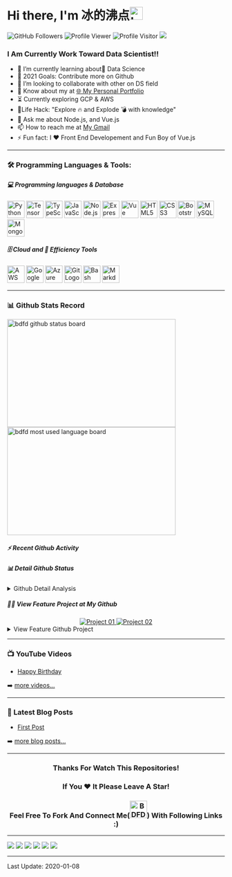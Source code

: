 <!--
 * @Author: BDFD
 * @Date: 2022-01-06 17:50:38
 * @LastEditTime: 2022-01-08 18:46:11
 * @LastEditors: BDFD
 * @Description:
 * @FilePath: \bdfd\README.md
-->

# Hi there, I'm 冰的沸点<img height=30 src="https://cdn.jsdelivr.net/gh/bdfd/Img_Repo/4.Stamp/BDFD_Stamp.png" alt="bdfd" />

<p align="left">
  <img src="https://img.shields.io/github/followers/bdfd?label=Follow%20Me&logo=github" alt="GitHub Followers" />
  <img src="https://komarev.com/ghpvc/?username=bdfd&label=Profile%20views&color=0e75b6&style=flat" alt="Profile Viewer" />
  <img src="https://visitor-badge.glitch.me/badge?page_id=bdfd.bdfd" alt="Profile Visitor"/>
  <a href="https://dc-personal-portfolio.herokuapp.com/" target="_blank">  
    <img src="https://cdn.jsdelivr.net/gh/bdfd/Img_Repo/4.Stamp/Personal_Website.svg" />
  </a>
</p>

### I Am Currently Work Toward Data Scientist!!

- 🔭 I’m currently learning about🤣 Data Science
- 🥅 2021 Goals: Contribute more on Github
- 👯 I’m looking to collaborate with other on DS field
- 📄 Know about my at [🌐 My Personal Portfolio][website]
- ⏳ Currently exploring GCP & AWS
- 🎯Life Hack: "Explore 🔥 and Explode 💣 with knowledge"
- 💬 Ask me about Node.js, and Vue.js
- 📫 How to reach me at [My Gmail][gmail]
- ⚡ Fun fact: I ❤️ Front End Developement and Fun Boy of Vue.js

---

### 🛠️ Programming Languages & Tools:

##### 💻 Programming languages & Database

<p>
  <img height=40 alt="Python Logo" src="https://cdn.jsdelivr.net/gh/bdfd/Img_Repo/7.Color-Icon/Programming_Language/python.png" />
  <img height=40 alt="TensorFlow Logo" src="https://cdn.jsdelivr.net/gh/bdfd/Img_Repo/7.Color-Icon/Framework/tensorflow.png" />
  <img height=40 alt="TypeScript Logo" src="https://cdn.jsdelivr.net/gh/bdfd/Img_Repo/7.Color-Icon/Programming_Language/typescript.png" />
  <img height=40 alt="JavaScript Logo" src="https://cdn.jsdelivr.net/gh/bdfd/Img_Repo/7.Color-Icon/Programming_Language/javascript.png" />
  <img height=40 alt="Node.js Logo" src="https://cdn.jsdelivr.net/gh/bdfd/Img_Repo/7.Color-Icon/Programming_Language/nodejs.png" />
  <img height=40 alt="Express Logo" src="https://cdn.jsdelivr.net/gh/bdfd/Img_Repo/7.Color-Icon/Framework/express.png" />
  <img height=40 alt="Vue Logo" src="https://cdn.jsdelivr.net/gh/bdfd/Img_Repo/7.Color-Icon/Programming_Language/vue.png" />
  <img height=40 alt="HTML5 Logo" src="https://cdn.jsdelivr.net/gh/bdfd/Img_Repo/7.Color-Icon/Programming_Language/html.png" />
  <img height=40 alt="CSS3 Logo" src="https://cdn.jsdelivr.net/gh/bdfd/Img_Repo/7.Color-Icon/Programming_Language/css.png" />
  <img height=40 alt="Bootstrap Logo" src="https://cdn.jsdelivr.net/gh/bdfd/Img_Repo/7.Color-Icon/Framework/bootstrap.png" />
  <img height=40 alt="MySQL Logo" src="https://cdn.jsdelivr.net/gh/bdfd/Img_Repo/7.Color-Icon/Database/mysql.png" />
  <img height=40 alt="MongoDB Logo" src="https://cdn.jsdelivr.net/gh/bdfd/Img_Repo/7.Color-Icon/Database/mongodb.png" />
</p>

##### 🗄️ Cloud and 🧰 Efficiency Tools

<p>
  <img height=40 alt="AWS Cloud Logo" src="https://cdn.jsdelivr.net/gh/bdfd/Img_Repo/7.Color-Icon/Cloud_Tech/aws.png" />
  <img height=40 alt="Google Cloud Logo" src="https://cdn.jsdelivr.net/gh/bdfd/Img_Repo/7.Color-Icon/Cloud_Tech/gcp.png" />
  <img height=40 alt="Azure Cloud Logo" src="https://cdn.jsdelivr.net/gh/bdfd/Img_Repo/7.Color-Icon/Cloud_Tech/azure.png" />
  <img height=40 alt="Git Logo" src="https://cdn.jsdelivr.net/gh/bdfd/Img_Repo/7.Color-Icon/Common_Tool/git.png" />
  <img height=40 alt="Bash Logo" src="https://cdn.jsdelivr.net/gh/bdfd/Img_Repo/7.Color-Icon/Common_Tool/bash.png" />
  <img height=40 alt="Markdown Logo" src="https://cdn.jsdelivr.net/gh/bdfd/Img_Repo/7.Color-Icon/Common_Tool/markdown.png" />
</p>

---

### 📊 Github Stats Record

<img align="left" width=390 height=250 src="https://github-readme-stats.vercel.app/api?username=bdfd&show_icons=true&theme=tokyonight" alt="bdfd github status board" />
<img width=390 height=250 align="center" src="https://github-readme-streak-stats.herokuapp.com/?user=bdfd&theme=react&border=61dafb&hide_border=true" alt="bdfd most used language board"/>

##### ⚡ Recent Github Activity

<!--START_SECTION:activity-->
<!--END_SECTION:activity-->

##### 📊 Detail Github Status

<details>
  <summary>Github Detail Analysis</summary>

[![top-lang](https://github-readme-stats.vercel.app/api/top-langs/?username=bdfd&title_color=61dafb&text_color=ffffff&icon_color=61dafb&bg_color=20232a&langs_count=8&layout=compact&border_color=61dafb&hide_border=true)](https://github.com/bdfd)

[![trophy](https://github-profile-trophy.vercel.app/?username=bdfd&theme=nord&column=7)](https://github.com/bdfd)

[![contribution-record](https://activity-graph.herokuapp.com/graph?username=bdfd&theme=react-dark&bg_color=20232a&hide_border=true)](https://github.com/bdfd)

<!--START_SECTION:waka-->

![Code Time](http://img.shields.io/badge/Code%20Time-0%20secs-blue)

**🐱 My GitHub Data**

> 🏆 132 Contributions in the Year 2022
>
> 📦 622.7 kB Used in GitHub's Storage
>
> 🚫 Not Opted to Hire
>
> 📜 85 Public Repositories
>
> 🔑 3 Private Repositories
>
> **I'm an Early 🐤**

```text
🌞 Morning    115 commits    ███░░░░░░░░░░░░░░░░░░░░░░   12.64%
🌆 Daytime    454 commits    ████████████░░░░░░░░░░░░░   49.89%
🌃 Evening    248 commits    ██████░░░░░░░░░░░░░░░░░░░   27.25%
🌙 Night      93 commits     ██░░░░░░░░░░░░░░░░░░░░░░░   10.22%

```

📅 **I'm Most Productive on Friday**

```text
Monday       105 commits    ███░░░░░░░░░░░░░░░░░░░░░░   11.54%
Tuesday      130 commits    ███░░░░░░░░░░░░░░░░░░░░░░   14.29%
Wednesday    155 commits    ████░░░░░░░░░░░░░░░░░░░░░   17.03%
Thursday     143 commits    ████░░░░░░░░░░░░░░░░░░░░░   15.71%
Friday       202 commits    █████░░░░░░░░░░░░░░░░░░░░   22.2%
Saturday     81 commits     ██░░░░░░░░░░░░░░░░░░░░░░░   8.9%
Sunday       94 commits     ██░░░░░░░░░░░░░░░░░░░░░░░   10.33%

```

📊 **This Week I Spent My Time On**

```text
⌚︎ Time Zone: America/Toronto

💬 Programming Languages:
No Activity Tracked This Week

🔥 Editors:
No Activity Tracked This Week

🐱‍💻 Projects:
No Activity Tracked This Week

💻 Operating System:
No Activity Tracked This Week

```

**I Mostly Code in JavaScript**

```text
JavaScript               11 repos            █████████░░░░░░░░░░░░░░░░   36.67%
TypeScript               6 repos             █████░░░░░░░░░░░░░░░░░░░░   20.0%
Jupyter Notebook         4 repos             ███░░░░░░░░░░░░░░░░░░░░░░   13.33%
HTML                     4 repos             ███░░░░░░░░░░░░░░░░░░░░░░   13.33%
Python                   3 repos             ██░░░░░░░░░░░░░░░░░░░░░░░   10.0%

```

Last Updated on 07/01/2022

<!--END_SECTION:waka-->

## </details>

##### 👩‍💻 View Feature Project at My Github

<div align="center">
  <a href="https://github.com/bdfd/Project01_Resume_Blog_Template">
    <img alt="Project 01" src="https://github-readme-stats.vercel.app/api/pin/?username=bdfd&repo=Project01_Resume_Blog_Template&show_icons=true&line_height=27&title_color=6aa6f8&text_color=8a919a&icon_color=6aa6f8&bg_color=22272e" />
  </a>
  <a href="https://github.com/bdfd/Project02_Leetcode_SQL_All_Solution">
    <img alt="Project 02" src="https://github-readme-stats.vercel.app/api/pin/?username=bdfd&repo=Project02_Leetcode_SQL_All_Solution&show_icons=true&line_height=27&title_color=6aa6f8&text_color=8a919a&icon_color=6aa6f8&bg_color=22272e" />
  </a>
</div>
<details>
  <summary>View Feature Github Project</summary>
    <a href="https://github.com/bdfd/Img_Repo">
      <img alt="Img Repo" src="https://github-readme-stats.vercel.app/api/pin/?username=bdfd&repo=Img_Repo&show_icons=true&line_height=27&title_color=6aa6f8&text_color=8a919a&icon_color=6aa6f8&bg_color=22272e" />
    </a>
    <a href="https://github.com/bdfd/4.2_Jupyter-Notbook-Collection-File">
      <img alt="Repo 4.2" src="https://github-readme-stats.vercel.app/api/pin/?username=bdfd&repo=4.2_Jupyter-Notbook-Collection-File&show_icons=true&line_height=27&title_color=6aa6f8&text_color=8a919a&icon_color=6aa6f8&bg_color=22272e" />
    </a>
    <a href="https://github.com/bdfd/4.3_Data_Science_Cheat_Sheet">
      <img alt="Repo 4.3" src="https://github-readme-stats.vercel.app/api/pin/?username=bdfd&repo=4.3_Data_Science_Cheat_Sheet&show_icons=true&line_height=27&title_color=6aa6f8&text_color=8a919a&icon_color=6aa6f8&bg_color=22272e" />
    </a>
    <a href="https://github.com/bdfd/4.5_Data-Science-Python-Zero2Hero-">
      <img alt="Repo 4.5" src="https://github-readme-stats.vercel.app/api/pin/?username=bdfd&repo=4.5_Data-Science-Python-Zero2Hero-&show_icons=true&line_height=27&title_color=6aa6f8&text_color=8a919a&icon_color=6aa6f8&bg_color=22272e" />
    </a>
    <a href="https://github.com/bdfd/3.9_Coursera_IBM-Data-Analyst-Professional-Certificate">
      <img alt="Repo 3.9" src="https://github-readme-stats.vercel.app/api/pin/?username=bdfd&repo=3.9_Coursera_IBM-Data-Analyst-Professional-Certificate&show_icons=true&line_height=27&title_color=6aa6f8&text_color=8a919a&icon_color=6aa6f8&bg_color=22272e" />
    </a>
    <a href="https://github.com/bdfd/3.10_Coursera_Google-Data-Analytics-Professional-Certificate">
      <img alt="Repo 3.10" src="https://github-readme-stats.vercel.app/api/pin/?username=bdfd&repo=3.10_Coursera_Google-Data-Analytics-Professional-Certificate&show_icons=true&line_height=27&title_color=6aa6f8&text_color=8a919a&icon_color=6aa6f8&bg_color=22272e" />
    </a>

## </details>

---

### 📺 YouTube Videos

<!-- YOUTUBE:START -->

- [Happy Birthday](https://www.youtube.com/watch?v=R1xuFaGZrRQ)
<!-- YOUTUBE:END -->

➡️ [more videos...][youtube]

---

### 📝 Latest Blog Posts

<!-- BLOG-POST-LIST:START -->
- [First Post](https://dev.to/bdfd/first-post-2gd1)
<!-- BLOG-POST-LIST:END -->

➡️ [more blog posts...][website]

---

<div align="center">

### Thanks For Watch This Repositories!

### If You ❤️ It Please Leave A Star!

### Feel Free To Fork And Connect Me(<img height=40 src="https://cdn.jsdelivr.net/gh/bdfd/Img_Repo/3.Signature/BDFD.gif" alt="BDFD Signature" />) With Following Links :)

</div>

---

[<img src="https://cdn.jsdelivr.net/gh/bdfd/Img_Repo/7.Color-Icon/Social_Media/My_Website.svg" />][website]
[<img src="https://cdn.jsdelivr.net/gh/bdfd/Img_Repo/7.Color-Icon/Social_Media/LinkedIn.svg" />][linkedin]
[<img src="https://cdn.jsdelivr.net/gh/bdfd/Img_Repo/7.Color-Icon/Social_Media/Facebook.svg" />][facebook]
[<img src="https://cdn.jsdelivr.net/gh/bdfd/Img_Repo/7.Color-Icon/Social_Media/Twitter.svg" />][twitter]
[<img src="https://cdn.jsdelivr.net/gh/bdfd/Img_Repo/7.Color-Icon/Social_Media/Stack_Overflow.svg" />][stack-overflow]
[<img src="https://cdn.jsdelivr.net/gh/bdfd/Img_Repo/7.Color-Icon/Social_Media/Gmail.svg" />][gmail]

---

[website]: https://dc-personal-portfolio.herokuapp.com/
[gmail]: mailto:bdfd2005@gmail.com
[twitter]: https://github.com/bdfd
[youtube]: https://github.com/bdfd
[instagram]: https://github.com/bdfd
[linkedin]: https://github.com/bdfd
[facebook]: https://github.com/bdfd
[webdevplaylist]: https://github.com/bdfd
[github repo]: https://github.com/bdfd
[stack-overflow]: https://github.com/bdfd

Last Update: 2020-01-08
